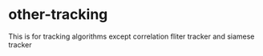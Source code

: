 # other-tracking
This is for tracking algorithms except correlation fliter tracker and siamese tracker
